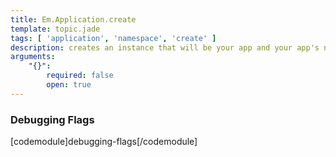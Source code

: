 ```yaml
---
title: Em.Application.create
template: topic.jade
tags: [ 'application', 'namespace', 'create' ]
description: creates an instance that will be your app and your app's namespace
arguments:
    "{}":
        required: false
        open: true
---
```


### Debugging Flags

[codemodule]debugging-flags[/codemodule]

